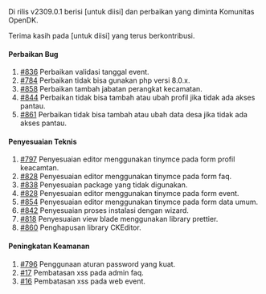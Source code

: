 Di rilis v2309.0.1 berisi [untuk diisi] dan perbaikan yang diminta Komunitas OpenDK.

Terima kasih pada [untuk diisi] yang terus berkontribusi.

#### Perbaikan Bug
1. [#836](https://github.com/OpenSID/OpenDK/issues/836) Perbaikan validasi tanggal event.
2. [#784](https://github.com/OpenSID/OpenDK/issues/784) Perbaikan tidak bisa gunakan php versi 8.0.x.
3. [#858](https://github.com/OpenSID/OpenDK/issues/858) Perbaikan tambah jabatan perangkat kecamatan.
4. [#844](https://github.com/OpenSID/OpenDK/issues/844) Perbaikan tidak bisa tambah atau ubah profil jika tidak ada akses pantau.
5. [#861](https://github.com/OpenSID/OpenDK/issues/861) Perbaikan tidak bisa tambah atau ubah data desa jika tidak ada akses pantau.


#### Penyesuaian Teknis
1. [#797](https://github.com/OpenSID/OpenDK/issues/797) Penyesuaian editor menggunakan tinymce pada form profil keacamtan.
2. [#828](https://github.com/OpenSID/OpenDK/issues/828) Penyesuaian editor menggunakan tinymce pada form faq.
3. [#838](https://github.com/OpenSID/OpenDK/issues/838) Penyesuaian package yang tidak digunakan.
4. [#828](https://github.com/OpenSID/OpenDK/issues/828) Penyesuaian editor menggunakan tinymce pada form event.
5. [#854](https://github.com/OpenSID/OpenDK/issues/854) Penyesuaian editor menggunakan tinymce pada form data umum.
6. [#842](https://github.com/OpenSID/OpenDK/issues/842) Penyesuaian proses instalasi dengan wizard.
7. [#818](https://github.com/OpenSID/OpenDK/issues/818) Penyesuaian view blade menggunakan library prettier.
8. [#860](https://github.com/OpenSID/OpenDK/issues/860) Penghapusan library CKEditor.

#### Peningkatan Keamanan

1. [#796](https://github.com/OpenSID/OpenDK/issues/796) Penggunaan aturan password yang kuat.
2. [#17](https://github.com/OpenSID/wiki-keamanan/issues/17) Pembatasan xss pada admin faq.
3. [#16](https://github.com/OpenSID/wiki-keamanan/issues/16) Pembatasan xss pada web event.

